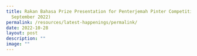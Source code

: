 ```yaml
---
title: Rakan Bahasa Prize Presentation for Penterjemah Pinter Competition (28th
  September 2022)
permalink: /resources/latest-happenings/permalink/
date: 2022-10-28
layout: post
description: ""
image: ""
---
```

